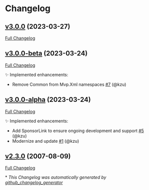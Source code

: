 # Changelog

## [v3.0.0](https://github.com/devlooped/Mvp.Xml/tree/v3.0.0) (2023-03-27)

[Full Changelog](https://github.com/devlooped/Mvp.Xml/compare/v3.0.0-beta...v3.0.0)

## [v3.0.0-beta](https://github.com/devlooped/Mvp.Xml/tree/v3.0.0-beta) (2023-03-24)

[Full Changelog](https://github.com/devlooped/Mvp.Xml/compare/v3.0.0-alpha...v3.0.0-beta)

:sparkles: Implemented enhancements:

- Remove Common from Mvp.Xml namespaces [\#7](https://github.com/devlooped/Mvp.Xml/pull/7) (@kzu)

## [v3.0.0-alpha](https://github.com/devlooped/Mvp.Xml/tree/v3.0.0-alpha) (2023-03-24)

[Full Changelog](https://github.com/devlooped/Mvp.Xml/compare/v2.3.0...v3.0.0-alpha)

:sparkles: Implemented enhancements:

- Add SponsorLink to ensure ongoing development and support [\#5](https://github.com/devlooped/Mvp.Xml/pull/5) (@kzu)
- Modernize and update [\#1](https://github.com/devlooped/Mvp.Xml/pull/1) (@kzu)

## [v2.3.0](https://github.com/devlooped/Mvp.Xml/tree/v2.3.0) (2007-08-09)

[Full Changelog](https://github.com/devlooped/Mvp.Xml/compare/647a43f04add21073eaa1a5b679d9f6d23bfda52...v2.3.0)



\* *This Changelog was automatically generated by [github_changelog_generator](https://github.com/github-changelog-generator/github-changelog-generator)*
